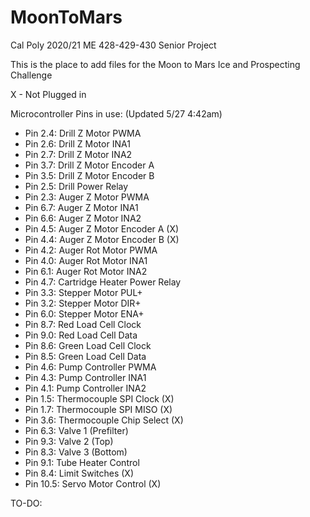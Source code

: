 # MoonToMars
Cal Poly 2020/21 ME 428-429-430 Senior Project

This is the place to add files for the Moon to Mars Ice and Prospecting Challenge


X - Not Plugged in

Microcontroller Pins in use: (Updated 5/27 4:42am)
- Pin 2.4:  Drill Z Motor PWMA
- Pin 2.6:  Drill Z Motor INA1
- Pin 2.7:  Drill Z Motor INA2
- Pin 3.7:  Drill Z Motor Encoder A
- Pin 3.5:  Drill Z Motor Encoder B
- Pin 2.5:  Drill Power Relay
- Pin 2.3:  Auger Z Motor PWMA
- Pin 6.7:  Auger Z Motor INA1
- Pin 6.6:  Auger Z Motor INA2
- Pin 4.5:  Auger Z Motor Encoder A           (X)
- Pin 4.4:  Auger Z Motor Encoder B           (X)
- Pin 4.2:  Auger Rot Motor PWMA
- Pin 4.0:  Auger Rot Motor INA1
- Pin 6.1:  Auger Rot Motor INA2
- Pin 4.7:  Cartridge Heater Power Relay
- Pin 3.3:  Stepper Motor PUL+
- Pin 3.2:  Stepper Motor DIR+
- Pin 6.0:  Stepper Motor ENA+
- Pin 8.7:  Red Load Cell Clock
- Pin 9.0:  Red Load Cell Data
- Pin 8.6:  Green Load Cell Clock
- Pin 8.5:  Green Load Cell Data
- Pin 4.6:  Pump Controller PWMA
- Pin 4.3:  Pump Controller INA1
- Pin 4.1:  Pump Controller INA2
- Pin 1.5:  Thermocouple SPI Clock            (X)
- Pin 1.7:  Thermocouple SPI MISO             (X)
- Pin 3.6:  Thermocouple Chip Select          (X)
- Pin 6.3:  Valve 1 (Prefilter)
- Pin 9.3:  Valve 2 (Top)
- Pin 8.3:  Valve 3 (Bottom)
- Pin 9.1:  Tube Heater Control
- Pin 8.4:  Limit Switches                    (X)
- Pin 10.5: Servo Motor Control               (X)

TO-DO:
